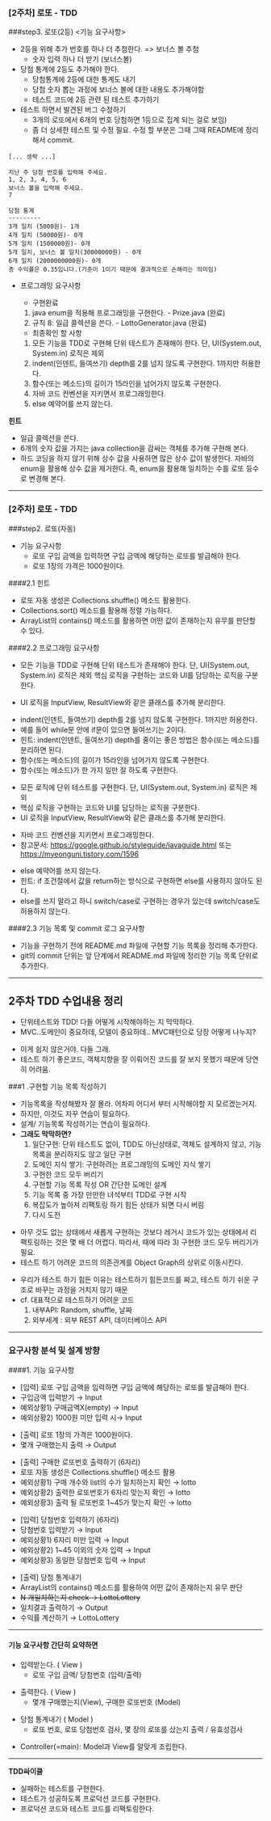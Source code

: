 ### [2주차] 로또 - TDD 
###step3. 로또(2등)
<기능 요구사항>
- 2등을 위해 추가 번호를 하나 더 추첨한다. => 보너스 볼 추첨
  - 숫자 입력 하나 더 받기 (보너스볼)
- 당첨 통계에 2등도 추가해야 한다.
  - 당첨통계에 2등에 대한 통계도 내기
  - 당첨 숫자 뽑는 과정에 보너스 볼에 대한 내용도 추가해야함
  - 테스트 코드에 2등 관련 된 테스트 추가하기
- 테스트 하면서 발견된 버그 수정하기 
  - 3개의 로또에서 6개의 번호 당첨하면 1등으로 집계 되는 걸로 보임)
  - 좀 더 상세한 테스트 및 수정 필요. 수정 할 부분은 그때 그때 README에 정리해서 commit.
```
[... 생략 ...]

지난 주 당첨 번호를 입력해 주세요.
1, 2, 3, 4, 5, 6
보너스 볼을 입력해 주세요.
7

당첨 통계
---------
3개 일치 (5000원)- 1개
4개 일치 (50000원)- 0개
5개 일치 (1500000원)- 0개
5개 일치, 보너스 볼 일치(30000000원) - 0개
6개 일치 (2000000000원)- 0개
총 수익률은 0.35입니다.(기준이 1이기 때문에 결과적으로 손해라는 의미임)
```
* 프로그래밍 요구사항
  - 구현완료
   1) java enum을 적용해 프로그래밍을 구현한다. - Prize.java (완료)
   3) 규칙 8: 일급 콜렉션을 쓴다. - LottoGenerator.java (완료)
 
   - 최종확인 할 사항
   1) 모든 기능을 TDD로 구현해 단위 테스트가 존재해야 한다. 단, UI(System.out, System.in) 로직은 제외
   2) indent(인덴트, 들여쓰기) depth를 2를 넘지 않도록 구현한다. 1까지만 허용한다.
   3) 함수(또는 메소드)의 길이가 15라인을 넘어가지 않도록 구현한다.
   4) 자바 코드 컨벤션을 지키면서 프로그래밍한다.
   5) else 예약어를 쓰지 않는다.

**힌트**
- 일급 콜렉션을 쓴다.
- 6개의 숫자 값을 가지는 java collection을 감싸는 객체를 추가해 구현해 본다.
- 하드 코딩을 하지 않기 위해 상수 값을 사용하면 많은 상수 값이 발생한다. 자바의 enum을 활용해 상수 값을 제거한다. 즉, enum을 활용해 일치하는 수를 로또 등수로 변경해 본다.
----



### [2주차] 로또 - TDD 
###step2. 로또(자동)
- 기능 요구사항
  - 로또 구입 금액을 입력하면 구입 금액에 해당하는 로또를 발급해야 한다.
  - 로또 1장의 가격은 1000원이다.

####2.1 힌트
- 로또 자동 생성은 Collections.shuffle() 메소드 활용한다.
- Collections.sort() 메소드를 활용해 정렬 가능하다.
- ArrayList의 contains() 메소드를 활용하면 어떤 값이 존재하는지 유무를 판단할 수 있다.

####2.2 프로그래밍 요구사항
+ 모든 기능을 TDD로 구현해 단위 테스트가 존재해야 한다. 단, UI(System.out, System.in) 로직은 제외
핵심 로직을 구현하는 코드와 UI를 담당하는 로직을 구분한다.
* UI 로직을 InputView, ResultView와 같은 클래스를 추가해 분리한다.
 - indent(인덴트, 들여쓰기) depth를 2를 넘지 않도록 구현한다. 1까지만 허용한다.
 - 예를 들어 while문 안에 if문이 있으면 들여쓰기는 2이다.
 - 힌트: indent(인덴트, 들여쓰기) depth를 줄이는 좋은 방법은 함수(또는 메소드)를 분리하면 된다.
 - 함수(또는 메소드)의 길이가 15라인을 넘어가지 않도록 구현한다.
 - 함수(또는 메소드)가 한 가지 일만 잘 하도록 구현한다.
+ 모든 로직에 단위 테스트를 구현한다. 단, UI(System.out, System.in) 로직은 제외
+ 핵심 로직을 구현하는 코드와 UI를 담당하는 로직을 구분한다.
+ UI 로직을 InputView, ResultView와 같은 클래스를 추가해 분리한다.
- 자바 코드 컨벤션을 지키면서 프로그래밍한다.
- 참고문서: https://google.github.io/styleguide/javaguide.html 또는 https://myeonguni.tistory.com/1596
+ else 예약어를 쓰지 않는다.
+ 힌트: if 조건절에서 값을 return하는 방식으로 구현하면 else를 사용하지 않아도 된다.
+ else를 쓰지 말라고 하니 switch/case로 구현하는 경우가 있는데 switch/case도 허용하지 않는다.

####2.3 기능 목록 및 commit 로그 요구사항
- 기능을 구현하기 전에 README.md 파일에 구현할 기능 목록을 정리해 추가한다.
-  git의 commit 단위는 앞 단계에서 README.md 파일에 정리한 기능 목록 단위로 추가한다.
----
## 2주차 TDD 수업내용 정리

* 단위테스트와 TDD! 다들 어떻게 시작해야하는 지 막막하다.
* MVC..도메인이 중요하데, 모델이 중요하데.. MVC패턴으로 당장 어떻게 나누지?
- 이게 쉽지 않은거야. 다들 그래.
- 테스트 하기 좋은코드, 객체지향을 잘 이뤄어진 코드를 잘 보지 못했기 때문에 당연히 어려움.

###1 .구현할 기능 목록 작성하기
- 기능목록을 작성해봤자 잘 몰라. 어차피 어디서 부터 시작해야할 지 모르겠는거지.
- 하지만, 이것도 자꾸 연습이 필요하다.
- 설계/ 기능목록 작성하기는 연습이 필요하다.
- **그래도 막막하면?**
    1) 일단구현: 단위 테스트도 없이, TDD도 아닌상태로, 객체도 설계하지 않고, 기능목록을 분리하지도 않고 일단 구현
    2) 도메인 지식 쌓기: 구현하려는 프로그래밍의 도메인 지식 쌓기
    3) 구현한 코드 모두 버리기
    4) 구현할 기능 목록 작성 OR 간단한 도메인 설계
    5) 기능 목록 중 가장 만만한 녀석부터 TDD로 구현 시작
    6) 복잡도가 높아져 리팩토링 하기 힘든 상태가 되면 다시 버림
    7) 다시 도전
* 아무 것도 없는 상태에서 새롭게 구현하는 것보다 레거시 코드가 있는 상태에서 리팩토링하는 것은 몇 배 더 어렵다.
따라서, 때에 따라 3) 구현한 코드 모두 버리기가 필요.
* 테스트 하기 어려운 코드의 의존관계를 Object Graph의 상위로 이동시킨다.
- 우리가 테스트 하기 힘든 이유는 테스트하기 힘든코드를 짜고, 테스트 하기 쉬운 구조로 바꾸는 과정을 거치지 않기 때문
- cf. 대표적으로 테스트하기 어려운 코드
    1) 내부API: Random, shuffle, 날짜
    2) 외부세계 : 외부 REST API, 데이터베이스 API
----
### 요구사항 분석 및 설계 방향
####1. 기능 요구사항
 + [입력] 로또 구입 금액을 입력하면 구입 금액에 해당하는 로또를 발급해야 한다.
 + 구입금액 입력받기  → Input
 + 예외상황1) 구매금액X(empty) → Input
 + 예외상황2) 1000원 미만 입력 시→ Input
 - [출력] 로또 1장의 가격은 1000원이다.
 - 몇개 구매했는지 출력 → Output
* [출력] 구매한 로또번호 출력하기 (6자리)
* 로또 자동 생성은 Collections.shuffle() 메소드 활용
* 예외상황1) 구매 개수와 list의 수가 일치하는지 확인  → lotto
* 예외상황2) 출력한 로또번호가 6자리 맞는지 확인 → lotto
* 예외상황3) 출력 될 로또번호 1~45가 맞는지 확인 → lotto
+ [입력] 당첨번호 입력하기 (6자리)
+ 당첨번호 입력받기 → Input
+ 예외상황1) 6자리 미만 입력  → Input
+ 예외상황2) 1~45 이외의 숫자 입력  → Input
+ 예외상황3) 동일한 당첨번호 입력 → Input
- [출력] 당첨 통계내기
- ArrayList의 contains() 메소드를 활용하여 어떤 값이 존재하는지 유무 판단
- ~~N 개일치하는지 check → LottoLottery~~
- 일치결과 출력하기 → Output
- 수익률 계산하기 → LottoLottery

----
#### 기능 요구사항 간단히 요약하면 ####
- 입력받는다. ( View )
  - 로또 구입 금액/ 당첨번호  (입력/출력)
+ 출력한다. ( View )
  + 몇개 구매했는지(View),  구매한 로또번호 (Model)
- 당첨 통계내기  ( Model )
  - 로또 번호, 로또 당첨번호 검사, 몇 장의 로또를 샀는지 출력 / 유효성검사
* Controller(=main): Model과 View를 알맞게 조립한다.
----

 **TDD싸이클**
 - 실패하는 테스트를 구현한다.
 - 테스트가 성공하도록 프로덕션 코드를 구현한다.
 - 프로덕션 코드와 테스트 코드를 리팩토링한다.